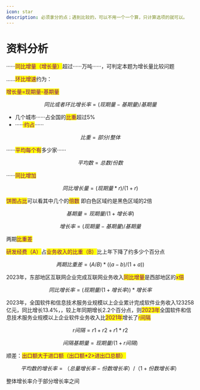 ```yaml
---
icon: star
description: 必须拿分的点；遇到比较的，可以不用一个一个算，只计算选项的就可以。
---
```


# 资料分析

······<mark style="color:purple;">同比增量（增长量）</mark>超过······万吨······，可判定本题为增长量比较问题

......<mark style="color:purple;">环比增速</mark>约为：



<mark style="color:purple;">增长量=现期量-基期量</mark>

$$
同比或者环比增长率 = (现期量-基期量)/基期量
$$

* 几个城市······占全国的<mark style="color:purple;">比重</mark>超过5%
* ·····<mark style="color:purple;">·约占</mark>······

$$
比重=部分/整体
$$



······<mark style="color:purple;">平均每个有</mark>多少家······

$$
平均数=总数/份数
$$

······<mark style="color:purple;">同比增加</mark>



$$
同比增长量=(现期量*r)/(1+r)
$$



<mark style="color:purple;">饼图占比</mark>可以看其中几个的<mark style="color:purple;">倍数</mark> 即白色区域约是黑色区域的2倍



$$
基期量=现期量/(1+增长率)
$$



$$
增长率=(现期量-基期量)/基期量
$$



两期<mark style="color:purple;">比重差</mark>&#x20;

<mark style="color:purple;">研发经费（A）</mark>占<mark style="color:purple;">业务收入的比重（B）</mark>比上年下降了约多少个百分点



$$
两期比重差=(A/B)*((a-b)/(1+a))
$$



2023年，东部地区互联网企业完成互联网业务收入<mark style="color:purple;">同比增量</mark>是西部地区的<mark style="color:purple;">x倍</mark>

$$
同比增长率=(现期量/(1+增长率))*增长率
$$

2023年，全国软件和信息技术服务业规模以上企业累计完成软件业务收入123258亿元，同比增长13.4%，，较上年同期增长2.2个百分点，则<mark style="color:purple;">2023年</mark>全国软件和信息技术服务业规模以上企业软件业务收入比<mark style="color:purple;">2021年</mark>增长了<mark style="color:purple;">r间隔</mark>



$$
r间隔=r1+r2+r1*r2
$$



$$
间隔基期量=现期量/(1+r间隔)
$$



顺差：<mark style="color:purple;">出口额大于进口额（出口额\*2>进出口总额）</mark>



$$
平均数的增长率=（总量增长率-份数增长率）/（1+份数增长率）
$$



整体增长率介于部分增长率之间

